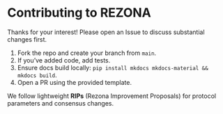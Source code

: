 # Contributing to REZONA

Thanks for your interest! Please open an Issue to discuss substantial changes first.

1. Fork the repo and create your branch from `main`.
2. If you’ve added code, add tests.
3. Ensure docs build locally: `pip install mkdocs mkdocs-material && mkdocs build`.
4. Open a PR using the provided template.

We follow lightweight **RIPs** (Rezona Improvement Proposals) for protocol parameters and consensus changes.
